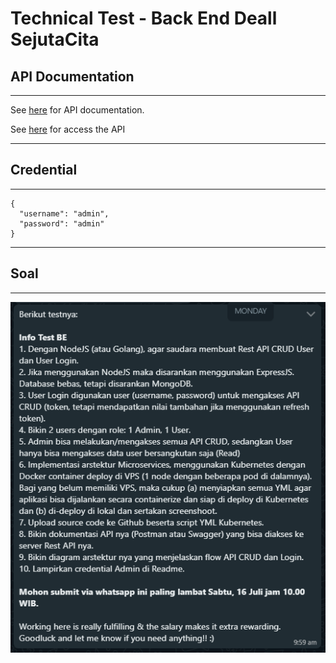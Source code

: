 # Technical Test - Back End Deall SejutaCita
## API Documentation
___
See [here](https://documenter.getpostman.com/view/16899519/UzJQptgE) for API documentation.

See [here](https://go.postman.co/workspace/Deall-Test~d286a448-2276-4ea1-b2c2-2eb9ac5a29e5/collection/16899519-afbd4c1e-5ed7-4da8-aaf8-fcc75751f5ab?action=share&creator=16899519) for access the API
___
## Credential
___
```
{
  "username": "admin",
  "password": "admin"
}
```
___
## Soal
___
![Soal](/assets/deall.PNG)